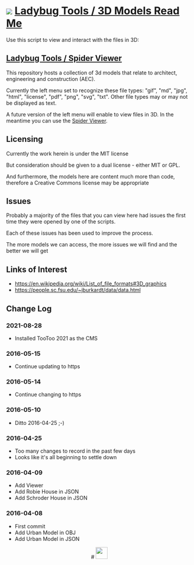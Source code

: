 # [![](https://pushme-pullyou.github.io/tootoo-2021/lib/assets/icons/mark-github.svg )](https://github.com/ladybug-tools/3d-models/ "Source code on GitHub" )  [Ladybug Tools / 3D Models Read Me]( https://ladybug.tools/3d-models/#README.md)

Use this script to view and interact with the files in 3D:

## [Ladybug Tools / Spider Viewer]( https://www.ladybug.tools/spider-2021/spider-viewer )

This repository hosts a collection of 3d models that relate to architect, engineering and construction (AEC).

Currently the left menu set to recognize these file types:  "gif", "md", "jpg", "html", "license", "pdf", "png", "svg", "txt". Other file types may or may not be displayed as text.

A future version of the left menu will enable to view files in 3D. In the meantime you can use the [Spider Viewer]( https://www.ladybug.tools/spider-2021/spider-viewer ).


## Licensing

Currently the work herein is under the MIT license

But consideration should be given to a dual license - either MIT or GPL.

And furthermore, the models here are content much more than code, therefore a Creative Commons license may be appropriate

## Issues

Probably a majority of the files that you can view here had issues the first time they were opened by one of the scripts.

Each of these issues has been used to improve the process.

The more models we can access, the more issues we will find and the better we will get


## Links of Interest

* https://en.wikipedia.org/wiki/List_of_file_formats#3D_graphics
* https://people.sc.fsu.edu/~jburkardt/data/data.html


## Change Log

### 2021-08-28

* Installed TooToo 2021 as the CMS

### 2016-05-15

* Continue updating to https

### 2016-05-14

* Continue changing to https

### 2016-05-10

* Ditto 2016-04-25 ;-)

### 2016-04-25

* Too many changes to record in the past few days
* Looks like it's all beginning to settle down


### 2016-04-09

* Add Viewer
* Add Robie House in JSON
* Add Schroder House in JSON

### 2016-04-08

* First commit
* Add Urban Model in OBJ
* Add Urban Model in JSON


<center title="dingbat" >
# <a href=javascript:window.scrollTo(0,0); style=text-decoration:none; ><img src="http://ladybug-tools.github.io/images/ladybug_tools_logo.png" width=32 ></a>
</center>

